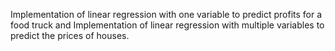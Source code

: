 Implementation of linear regression with one variable to predict profits for a food truck
and
Implementation of linear regression with multiple variables to predict the prices of houses.
